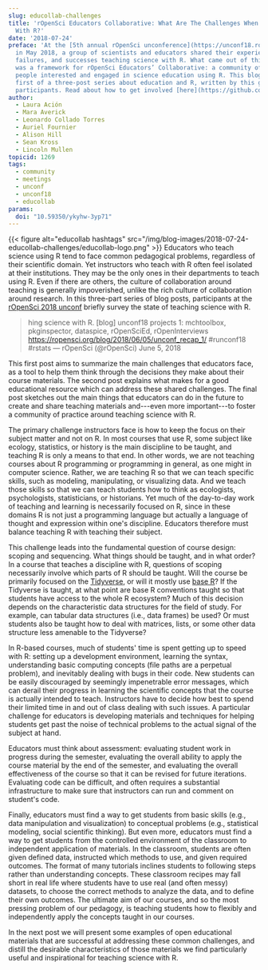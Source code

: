 ```yaml
---
slug: educollab-challenges
title: 'rOpenSci Educators Collaborative: What Are The Challenges When Teaching Science
  With R?'
date: '2018-07-24'
preface: 'At the [5th annual rOpenSci unconference](https://unconf18.ropensci.org)
  in May 2018, a group of scientists and educators shared their experiences, frustrations,
  failures, and successes teaching science with R. What came out of this discussion
  was a framework for rOpenSci Educators’ Collaborative: a community of practice for
  people interested and engaged in science education using R. This blog post is the
  first of a three-post series about education and R, written by this group of unconf18
  participants. Read about how to get involved [here](https://github.com/ropenscilabs/rOpenSciEd).'
author:
  - Laura Ación
  - Mara Averick
  - Leonardo Collado Torres
  - Auriel Fournier
  - Alison Hill
  - Sean Kross
  - Lincoln Mullen
topicid: 1269
tags:
  - community
  - meetings
  - unconf
  - unconf18
  - educollab
params:
  doi: "10.59350/ykyhw-3yp71"
---
```


{{< figure alt="educollab hashtags" src="/img/blog-images/2018-07-24-educollab-challenges/educollab-logo.png" >}}
Educators who teach science using R tend to face common pedagogical problems, regardless of their scientific domain. Yet instructors who teach with R often feel isolated at their institutions. They may be the only ones in their departments to teach using R. Even if there are others, the culture of collaboration around teaching is generally impoverished, unlike the rich culture of collaboration around research. In this three-part series of blog posts, participants at the [rOpenSci 2018 unconf](https://unconf18.ropensci.org/) briefly survey the state of teaching science with R. 

> hing science with R. [blog] unconf18 projects 1: mchtoolbox, pkginspector, dataspice, rOpenSciEd, rOpenInterviews https://ropensci.org/blog/2018/06/05/unconf_recap_1/ #runconf18 #rstats — rOpenSci (@rOpenSci) June 5, 2018


This first post aims to summarize the main challenges that educators face, as a tool to help them think through the decisions they make about their course materials. The second post explains what makes for a good educational resource which can address these shared challenges. The final post sketches out the main things that educators can do in the future to create and share teaching materials and---even more important---to foster a community of practice around teaching science with R.

The primary challenge instructors face is how to keep the focus on their subject matter and not on R. In most courses that use R, some subject like ecology, statistics, or history is the main discipline to be taught, and teaching R is only a means to that end. In other words, we are not teaching courses about R programming or programming in general, as one might in computer science. Rather, we are teaching R so that we can teach specific skills, such as modeling, manipulating, or visualizing data. And we teach those skills so that we can teach students how to think as ecologists, psychologists, statisticians, or historians. Yet much of the day-to-day work of teaching and learning is necessarily focused on R, since in these domains R is not just a programming language but actually a language of thought and expression within one's discipline. Educators therefore must balance teaching R with teaching their subject.

This challenge leads into the fundamental question of course design: scoping and sequencing. What things should be taught, and in what order? In a course that teaches a discipline with R, questions of scoping necessarily involve which parts of R should be taught. Will the course be primarily focused on the [Tidyverse](https://www.tidyverse.org/), or will it mostly use [base R](https://www.r-project.org/)? If the Tidyverse is taught, at what point are base R conventions taught so that students have access to the whole R ecosystem? Much of this decision depends on the characteristic data structures for the field of study. For example, can tabular data structures (i.e., data frames) be used? Or must students also be taught how to deal with matrices, lists, or some other data structure less amenable to the Tidyverse? 

In R-based courses, much of students' time is spent getting up to speed with R: setting up a development environment, learning the syntax, understanding basic computing concepts (file paths are a perpetual problem), and inevitably dealing with bugs in their code. New students can be easily discouraged by seemingly impenetrable error messages, which can derail their progress in learning the scientific concepts that the course is actually intended to teach. Instructors have to decide how best to spend their limited time in and out of class dealing with such issues. A particular challenge for educators is developing materials and techniques for helping students get past the noise of technical problems to the actual signal of the subject at hand.

Educators must think about assessment: evaluating student work in progress during the semester, evaluating the overall ability to apply the course material by the end of the semester, and evaluating the overall effectiveness of the course so that it can be revised for future iterations. Evaluating code can be difficult, and often requires a substantial infrastructure to make sure that instructors can run and comment on student's code.

Finally, educators must find a way to get students from basic skills (e.g., data manipulation and visualization) to conceptual problems (e.g., statistical modeling, social scientific thinking). But even more, educators must find a way to get students from the controlled environment of the classroom to independent application of materials. In the classroom, students are often given defined data, instructed which methods to use, and given required outcomes. The format of many tutorials inclines students to following steps rather than understanding concepts. These classroom recipes may fall short in real life where students have to use real (and often messy) datasets, to choose the correct methods to analyze the data, and to define their own outcomes. The ultimate aim of our courses, and so the most pressing problem of our pedagogy, is teaching students how to flexibly and independently apply the concepts taught in our courses.

In the next post we will present some examples of open educational materials that are successful at addressing these common challenges, and distill the desirable characteristics of those materials we find particularly useful and inspirational for teaching science with R.
